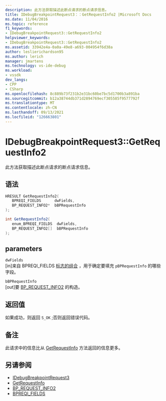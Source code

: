 ```yaml
---
description: 此方法获取描述此断点请求的断点请求信息。
title: IDebugBreakpointRequest3：：GetRequestInfo2 |Microsoft Docs
ms.date: 11/04/2016
ms.topic: reference
f1_keywords:
- IDebugBreakpointRequest3::GetRequestInfo2
helpviewer_keywords:
- IDebugBreakpointRequest3::GetRequestInfo2
ms.assetid: 33942e4a-0a0a-49e8-a693-004954f6d38a
author: leslierichardson95
ms.author: lerich
manager: jmartens
ms.technology: vs-ide-debug
ms.workload:
- vssdk
dev_langs:
- CPP
- CSharp
ms.openlocfilehash: 8c889b73f231b2e31bc60be7bc5d1700b3a891ba
ms.sourcegitcommit: b12a38744db371d2894769ecf305585f9577792f
ms.translationtype: MT
ms.contentlocale: zh-CN
ms.lasthandoff: 09/13/2021
ms.locfileid: "126663801"
---
```

# <a name="idebugbreakpointrequest3getrequestinfo2"></a>IDebugBreakpointRequest3::GetRequestInfo2
此方法获取描述此断点请求的断点请求信息。

## <a name="syntax"></a>语法

```cpp
HRESULT GetRequestInfo2(
   BPREQI_FIELDS      dwFields,
   BP_REQUEST_INFO2*  bBPRequestInfo
);
```

```csharp
int GetRequestInfo2(
   enum_BPREQI_FIELDS  dwFields,
   BP_REQUEST_INFO2[]  bBPRequestInfo
);
```

## <a name="parameters"></a>parameters
`dwFields`\
[in]来自 BPREQI_FIELDS [标志的组合](../../../extensibility/debugger/reference/bpreqi-fields.md) ，用于确定要填充 `pBPRequestInfo` 的哪些字段。

`bBPRequestInfo`\
[out]要 [BP_REQUEST_INFO2](../../../extensibility/debugger/reference/bp-request-info2.md) 的构造。

## <a name="return-value"></a>返回值
 如果成功，则返回 `S_OK` ;否则返回错误代码。

## <a name="remarks"></a>备注
 此请求中的信息比从 [GetRequestInfo](../../../extensibility/debugger/reference/idebugbreakpointrequest2-getrequestinfo.md) 方法返回的信息更多。

## <a name="see-also"></a>另请参阅
- [IDebugBreakpointRequest3](../../../extensibility/debugger/reference/idebugbreakpointrequest3.md)
- [GetRequestInfo](../../../extensibility/debugger/reference/idebugbreakpointrequest2-getrequestinfo.md)
- [BP_REQUEST_INFO2](../../../extensibility/debugger/reference/bp-request-info2.md)
- [BPREQI_FIELDS](../../../extensibility/debugger/reference/bpreqi-fields.md)
